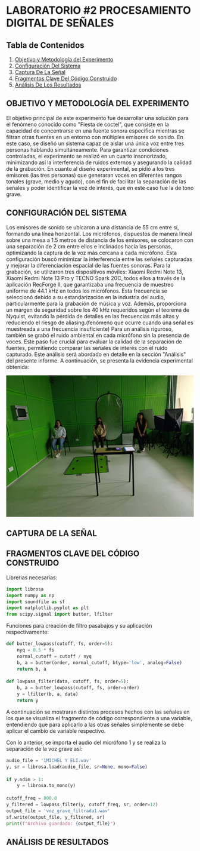 # LABORATORIO #2 PROCESAMIENTO DIGITAL DE SEÑALES

## Tabla de Contenidos
1. [Objetivo y Metodología del Experimento](#objetivo-y-metodología-del-experimento)
2. [Configuración Del Sistema](#configuración-del-sistema)
3. [Captura De La Señal](#captura-de-la-señal)
4. [Fragmentos Clave Del Código Construido](#fragmentos-clave-del-código-construido)
5. [Análisis De Los Resultados](#análisis-de-resultados)

## OBJETIVO Y METODOLOGÍA DEL EXPERIMENTO
El objetivo principal de este experimento fue desarrollar una solución para el fenómeno conocido como "Fiesta de coctel", que consiste en la capacidad de concentrarse en una fuente sonora específica mientras se filtran otras fuentes en un entorno con múltiples emisores de sonido. En este caso, se diseñó un sistema capaz de aislar una única voz entre tres personas hablando simultáneamente.
Para garantizar condiciones controladas, el experimento se realizó en un cuarto insonorizado, minimizando así la interferencia de ruidos externos y asegurando la calidad de la grabación. En cuanto al diseño experimental, se pidió a los tres emisores (las tres personas) que generaran voces en diferentes rangos tonales (grave, medio y agudo), con el fin de facilitar la separación de las señales y poder identificar la voz de interés, que en este caso fue la de tono grave.
## CONFIGURACIÓN DEL SISTEMA
Los emisores de sonido se ubicaron a una distancia de 55 cm entre sí, formando una línea horizontal. Los micrófonos, dispuestos de manera lineal sobre una mesa a 1.5 metros de distancia de los emisores, se colocaron con una separación de 2 cm entre ellos e inclinados hacia las personas, optimizando la captura de la voz más cercana a cada micrófono. Esta configuración buscó minimizar la interferencia entre las señales capturadas y mejorar la diferenciación espacial de las fuentes sonoras.
Para la grabación, se utilizaron tres dispositivos móviles: Xiaomi Redmi Note 13, Xiaomi Redmi Note 13 Pro y TECNO Spark 20C, todos ellos a través de la aplicación RecForge II, que garantizaba una frecuencia de muestreo uniforme de 44.1 kHz en todos los micrófonos. Esta frecuencia se seleccionó debido a su estandarización en la industria del audio, particularmente para la grabación de música y voz. Además, proporciona un margen de seguridad sobre los 40 kHz requeridos según el teorema de Nyquist, evitando la pérdida de detalles en las frecuencias más altas y reduciendo el riesgo de aliasing.(fenómeno que ocurre cuando una señal es muestreada a una frecuencia insuficiente)
Para un análisis riguroso, también se grabó el ruido ambiental en cada micrófono sin la presencia de voces. Este paso fue crucial para evaluar la calidad de la separación de fuentes, permitiendo comparar las señales de interés con el ruido capturado. Este análisis será abordado en detalle en la sección "Análisis" del presente informe.
A continuación, se presenta la evidencia experimental obtenida:
<div align="center">
  <img src="señalesinsono.jpg" alt="FOTO EXPERIMENTAL" width="800"/>
</div>
   
## CAPTURA DE LA SEÑAL
## FRAGMENTOS CLAVE DEL CÓDIGO CONSTRUIDO

Librerias necesarias:

```python
import librosa
import numpy as np
import soundfile as sf
import matplotlib.pyplot as plt
from scipy.signal import butter, lfilter
```


Funciones para creación de filtro pasabajos y su aplicación respectivamente:

```python
def butter_lowpass(cutoff, fs, order=5):
    nyq = 0.5 * fs
    normal_cutoff = cutoff / nyq
    b, a = butter(order, normal_cutoff, btype='low', analog=False)
    return b, a

def lowpass_filter(data, cutoff, fs, order=5):
    b, a = butter_lowpass(cutoff, fs, order=order)
    y = lfilter(b, a, data)
    return y
```

A continuación se mostraran distintos procesos hechos con las señales en los que se visualiza el fragmento de código correspondiente a una variable, entendiendo que para aplicarlo a las otras señales simplemente se debe aplicar el cambio de variable respectivo. 

Con lo anterior, se importa el audio del micrófono 1 y se realiza la separación de la voz grave así:

```python
audio_file = '1MICHEL Y ELI.wav'
y, sr = librosa.load(audio_file, sr=None, mono=False)

if y.ndim > 1:
    y = librosa.to_mono(y)

cutoff_freq = 800.0  
y_filtered = lowpass_filter(y, cutoff_freq, sr, order=12)
output_file = 'voz_grave_filtrada1.wav'
sf.write(output_file, y_filtered, sr)
print(f"Archivo guardado: {output_file}")


```
## ANÁLISIS DE RESULTADOS


